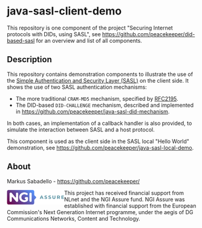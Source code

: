 # java-sasl-client-demo

This repository is one component of the project "Securing Internet protocols with DIDs, using SASL",
see https://github.com/peacekeeper/did-based-sasl for an overview and list of all components.

## Description

This repository contains demonstration components to illustrate the use of the [Simple Authentication and Security Layer (SASL)](https://www.rfc-editor.org/rfc/rfc4422.html)
on the client side. It shows the use of two SASL authentication mechanisms:

- The more traditional `CRAM-MD5` mechanism, specified by [RFC2195](https://www.rfc-editor.org/rfc/rfc2195.html).
- The DID-based `DID-CHALLENGE` mechanism, described and implemented in https://github.com/peacekeeper/java-sasl-did-mechanism.

In both cases, an implementation of a callback handler is also provided, to simulate the interaction between SASL and
a host protocol.

This component is used as the client side in the SASL local "Hello World" demonstration,
see https://github.com/peacekeeper/java-sasl-local-demo.

## About

Markus Sabadello - https://github.com/peacekeeper/

<img align="left" height="40" src="https://github.com/peacekeeper/did-based-sasl/blob/main/docs/logo-ngi-assure.png?raw=true">

This project has received financial support from NLnet and the NGI Assure fund. NGI Assure was established with
financial support from the European Commission's Next Generation Internet programme, under the aegis of DG
Communications Networks, Content and Technology.
